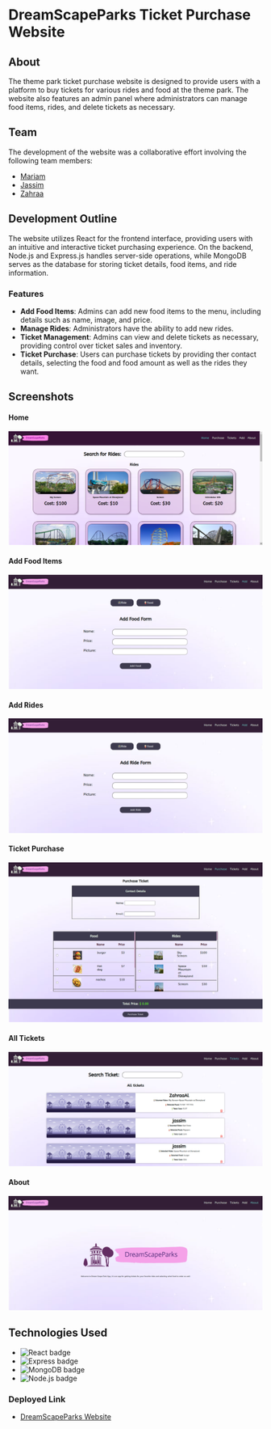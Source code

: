 # DreamScapeParks Ticket Purchase Website

## About

The theme park ticket purchase website is designed to provide users with a platform to buy tickets for various rides and food at the theme park. The website also features an admin panel where administrators can manage food items, rides, and delete tickets as necessary.

## Team

The development of the website was a collaborative effort involving the following team members:

- [Mariam](https://github.com/MariamBaloch)
- [Jassim](https://github.com/9Jassim)
- [Zahraa](https://github.com/ZahraaAlhawaj)

## Development Outline

The website utilizes React for the frontend interface, providing users with an intuitive and interactive ticket purchasing experience. On the backend, Node.js and Express.js handles server-side operations, while MongoDB serves as the database for storing ticket details, food items, and ride information.

### Features

- **Add Food Items**: Admins can add new food items to the menu, including details such as name, image, and price.
- **Manage Rides**: Administrators have the ability to add new rides.
- **Ticket Management**: Admins can view and delete tickets as necessary, providing control over ticket sales and inventory.
- **Ticket Purchase**: Users can purchase tickets by providing ther contact details, selecting the food and food amount as well as the rides they want.

## Screenshots

#### Home

![Home](public/images/Screenshot%20from%202024-02-28%2014-36-46.png)

#### Add Food Items

![Add Food Items](/public/images/food%20form.png)

#### Add Rides

![Manage Rides](public/images/screencapture-localhost-5173-add-2024-02-28-14_40_27.png)

#### Ticket Purchase

![Ticket Management](public/images//screencapture-localhost-5173-purchase-2024-02-28-14_38_17.png)

#### All Tickets

![All Tickets](public/images/screencapture-localhost-5173-tickets-2024-02-28-14_40_12.png)

#### About

![About](public/images/about.png)

## Technologies Used

- ![React badge](https://img.shields.io/badge/React-61DAFB?style=for-the-badge&logo=react&logoColor=white)
- ![Express badge](https://img.shields.io/badge/Express.js-000000?style=for-the-badge&logo=express&logoColor=white)
- ![MongoDB badge](https://img.shields.io/badge/MongoDB-47A248?style=for-the-badge&logo=mongodb&logoColor=white)
- ![Node.js badge](https://img.shields.io/badge/Node.js-339933?style=for-the-badge&logo=node.js&logoColor=white)

### Deployed Link

- [DreamScapeParks Website](https://dreamscape-parks.surge.sh/)
